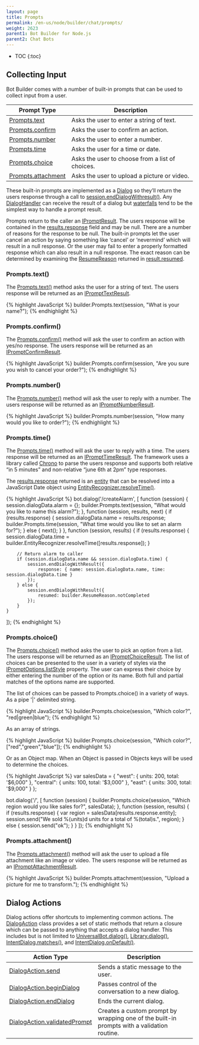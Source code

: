 ```yaml
---
layout: page
title: Prompts
permalink: /en-us/node/builder/chat/prompts/
weight: 2623
parent1: Bot Builder for Node.js
parent2: Chat Bots
---
```


* TOC
{:toc}

## Collecting Input
Bot Builder comes with a number of built-in prompts that can be used to collect input from a user.  

|**Prompt Type**     | **Description**                                   
| -------------------| ---------------------------------------------
|[Prompts.text](#promptstext) | Asks the user to enter a string of text.      
|[Prompts.confirm](#promptsconfirm) | Asks the user to confirm an action.  
|[Prompts.number](#promptsnumber) | Asks the user to enter a number.
|[Prompts.time](#promptstime) | Asks the user for a time or date.
|[Prompts.choice](#promptschoice) | Asks the user to choose from a list of choices.       
|[Prompts.attachment](#promptsattachment) | Asks the user to upload a picture or video.       

These built-in prompts are implemented as a [Dialog](/en-us/node/builder/dialogs/overview/) so they’ll return the users response through a call to [session.endDialogWithresult()](/en-us/node/builder/chat-reference/classes/_botbuilder_d_.session.html#enddialogwithresult). Any [DialogHandler](/en-us/node/builder/chat/dialogs/#dialog-handlers) can receive the result of a dialog but [waterfalls](/en-us/node/builder/chat/dialogs/#waterfall) tend to be the simplest way to handle a prompt result.  

Prompts return to the caller an [IPromptResult](/en-us/node/builder/chat-reference/interfaces/_botbuilder_d_.ipromptresult.html). The users response will be contained in the [results.response](/en-us/node/builder/chat-reference/interfaces/_botbuilder_d_.ipromptresult.html#reponse) field and may be null. There are a number of reasons for the response to be null. The built-in prompts let the user cancel an action by saying something like ‘cancel’ or ‘nevermind’ which will result in a null response. Or the user may fail to enter a properly formatted response which can also result in a null response. The exact reason can be determined by examining the [ResumeReason](/en-us/node/builder/chat-reference/enums/_botbuilder_d_.resumereason.html) returned in [result.resumed](/en-us/node/builder/chat-reference/interfaces/_botbuilder_d_.ipromptresult.html#resumed).

### Prompts.text()
The [Prompts.text()](/en-us/node/builder/chat-reference/classes/_botbuilder_d_.prompts.html#text) method asks the user for a string of text. The users response will be returned as an [IPromptTextResult](/en-us/node/builder/chat-reference/interfaces/_botbuilder_d_.iprompttextresult.html).

{% highlight JavaScript %}
builder.Prompts.text(session, "What is your name?");
{% endhighlight %}

### Prompts.confirm()
The [Prompts.confirm()](/en-us/node/builder/chat-reference/classes/_botbuilder_d_.prompts.html#confirm) method will ask the user to confirm an action with yes/no response. The users response will be returned as an [IPromptConfirmResult](/en-us/node/builder/chat-reference/interfaces/_botbuilder_d_.ipromptconfirmresult.html).

{% highlight JavaScript %}
builder.Prompts.confirm(session, "Are you sure you wish to cancel your order?");
{% endhighlight %}

### Prompts.number()
The [Prompts.number()](/en-us/node/builder/chat-reference/classes/_botbuilder_d_.prompts.html#number) method will ask the user to reply with a number. The users response will be returned as an [IPromptNumberResult](/en-us/node/builder/chat-reference/interfaces/_botbuilder_d_.ipromptnumberresult.html).

{% highlight JavaScript %}
builder.Prompts.number(session, "How many would you like to order?");
{% endhighlight %}

### Prompts.time()
The [Prompts.time()](/en-us/node/builder/chat-reference/classes/_botbuilder_d_.prompts.html#time) method will ask the user to reply with a time. The users response will be returned as an [IPromptTimeResult](/en-us/node/builder/chat-reference/interfaces/_botbuilder_d_.iprompttimeresult.html). The framework uses a library called [Chrono](http://wanasit.github.io/pages/chrono/) to parse the users response and supports both relative “in 5 minutes” and non-relative “june 6th at 2pm” type responses.

The [results.response](/en-us/node/builder/chat-reference/interfaces/_botbuilder_d_.iprompttimeresult.html#response) returned is an [entity](/en-us/node/builder/chat-reference/interfaces/_botbuilder_d_.ientity.html) that can be resolved into a JavaScript Date object using [EntityRecognizer.resolveTime()](/en-us/node/builder/chat-reference/classes/_botbuilder_d_.entityrecognizer.html#resolvetime).

{% highlight JavaScript %}
bot.dialog('/createAlarm', [
    function (session) {
        session.dialogData.alarm = {};
        builder.Prompts.text(session, "What would you like to name this alarm?");
    },
    function (session, results, next) {
        if (results.response) {
            session.dialogData.name = results.response;
            builder.Prompts.time(session, "What time would you like to set an alarm for?");
        } else {
            next();
        }
    },
    function (session, results) {
        if (results.response) {
            session.dialogData.time = builder.EntityRecognizer.resolveTime([results.response]);
        }
        
        // Return alarm to caller  
        if (session.dialogData.name && session.dialogData.time) {
            session.endDialogWithResult({ 
                response: { name: session.dialogData.name, time: session.dialogData.time } 
            }); 
        } else {
            session.endDialogWithResult({
                resumed: builder.ResumeReason.notCompleted
            });
        }
    }
]);
{% endhighlight %}

### Prompts.choice()
The [Prompts.choice()](/en-us/node/builder/chat-reference/classes/_botbuilder_d_.prompts.html#choice) method asks the user to pick an option from a list. The users response will be returned as an [IPromptChoiceResult](/en-us/node/builder/chat-reference/interfaces/_botbuilder_d_.ipromptchoiceresult.html). The list of choices can be presented to the user in a variety of styles via the [IPromptOptions.listStyle](/en-us/node/builder/chat-reference/interfaces/_botbuilder_d_.ipromptoptions.html#liststyle) property. The user can express their choice by either entering the number of the option or its name. Both full and partial matches of the options name are supported.

The list of choices can be passed to Prompts.choice() in a variety of ways. As a pipe '\|' delimited string.

{% highlight JavaScript %}
builder.Prompts.choice(session, "Which color?", "red|green|blue");
{% endhighlight %}

As an array of strings.

{% highlight JavaScript %}
builder.Prompts.choice(session, "Which color?", ["red","green","blue"]);
{% endhighlight %}

Or as an Object map. When an Object is passed in Objects keys will be used to determine the choices.

{% highlight JavaScript %}
var salesData = {
    "west": {
        units: 200,
        total: '$6,000"
    },
    "central": {
        units: 100,
        total: '$3,000"
    },
    "east": {
        units: 300,
        total: '$9,000"
    }
};

bot.dialog('/', [
    function (session) {
        builder.Prompts.choice(session, "Which region would you like sales for?", salesData); 
    },
    function (session, results) {
        if (results.response) {
            var region = salesData[results.response.entity];
            session.send("We sold %(units)d units for a total of %(total)s.", region); 
        } else {
            session.send("ok");
        }
    }
]);
{% endhighlight %}

### Prompts.attachment()
The [Prompts.attachment()](/en-us/node/builder/chat-reference/classes/_botbuilder_d_.prompts.html#attachment) method will ask the user to upload a file attachment like an image or video. The users response will be returned as an [IPromptAttachmentResult](/en-us/node/builder/chat-reference/interfaces/_botbuilder_d_.ipromptattachmentresult.html).

{% highlight JavaScript %}
builder.Prompts.attachment(session, "Upload a picture for me to transform.");
{% endhighlight %}

## Dialog Actions
Dialog actions offer shortcuts to implementing common actions. The [DialogAction](/en-us/node/builder/chat-reference/classes/_botbuilder_d_.dialogaction.html) class provides a set of static methods that return a closure which can be passed to anything that accepts a dialog handler. This includes but is not limited to [UniversalBot.dialog()](/en-us/node/builder/chat-reference/classes/_botbuilder_d_.universalbot.html#dialog), [Library.dialog()](/en-us/node/builder/chat-reference/classes/_botbuilder_d_.library.html#dialog), [IntentDialog.matches()](/en-us/node/builder/chat-reference/classes/_botbuilder_d_.intentdialog.html#matches), and [IntentDialog.onDefault()](/en-us/node/builder/chat-reference/classes/_botbuilder_d_.intentdialog.html#ondefault).


|**Action Type**     | **Description**                                   
| -------------------| ---------------------------------------------
|[DialogAction.send](/en-us/node/builder/chat-reference/classes/_botbuilder_d_.dialogaction.html#send) | Sends a static message to the user.      
|[DialogAction.beginDialog](/en-us/node/builder/chat-reference/classes/_botbuilder_d_.dialogaction.html#begindialog) | Passes control of the conversation to a new dialog.  
|[DialogAction.endDialog](/en-us/node/builder/chat-reference/classes/_botbuilder_d_.dialogaction.html#enddialog) | Ends the current dialog.
|[DialogAction.validatedPrompt](/en-us/node/builder/chat-reference/classes/_botbuilder_d_.dialogaction.html#validatedprompt) | Creates a custom prompt by wrapping one of the built-in prompts with a validation routine.
